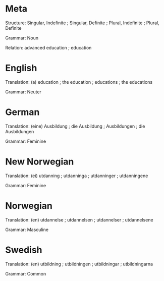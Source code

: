Meta
====

Structure: Singular, Indefinite ; Singular, Definite ; Plural, Indefinite ; Plural, Definite

Grammar:   Noun

Relation:  advanced education ; education



English
=======

Translation: (a) education ; the education ; educations ; the educations

Grammar:     Neuter



German
======

Translation: (eine) Ausbildung ; die Ausbildung ; Ausbildungen ; die Ausbildungen

Grammar:     Feminine



New Norwegian
=============

Translation: (ei) utdanning ; utdanninga ; utdanninger ; utdanningene

Grammar:     Feminine



Norwegian
=========

Translation: (en) utdannelse ; utdannelsen ; utdannelser ; utdannelsene

Grammar:     Masculine



Swedish
=======

Translation: (en) utbildning ; utbildningen ; utbildningar ; utbildningarna

Grammar:     Common
